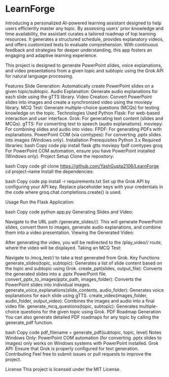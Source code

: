 # LearnForge
Introducing a personalized AI-powered learning assistant designed to help users efficiently master any topic. By assessing users' prior knowledge and time availability, the assistant curates a tailored roadmap of top learning resources. It generates a structured schedule, provides explanatory videos, and offers customized tests to evaluate comprehension. With continuous feedback and strategies for deeper understanding, this app fosters an engaging and adaptive learning experience.


This project is designed to generate PowerPoint slides, voice explanations, and video presentations from a given topic and subtopic using the Grok API for natural language processing.

Features
Slide Generation: Automatically create PowerPoint slides on a given topic/subtopic.
Audio Explanation: Generate audio explanations for each slide using the gTTS library.
Video Creation: Convert PowerPoint slides into images and create a synchronized video using the moviepy library.
MCQ Test: Generate multiple-choice questions (MCQs) for testing knowledge on the topic.
Technologies Used
Python
Flask: For web-based interaction and user interface.
Grok: For generating text content (slides and MCQs).
gTTS: For converting text to speech (audio explanations).
moviepy: For combining slides and audio into video.
FPDF: For generating PDFs with explanations.
PowerPoint COM (via comtypes): For converting .pptx slides into images (Windows only).
Installation
Prerequisites
Python 3.x
Required libraries:
bash
Copy code
pip install flask gtts moviepy fpdf comtypes groq
For PowerPoint COM automation, ensure you have PowerPoint installed (Windows only).
Project Setup
Clone the repository:

bash
Copy code
git clone https://github.com/YashGupta2106/LearnForge
cd project-name
Install the dependencies:

bash
Copy code
pip install -r requirements.txt
Set up the Grok API by configuring your API key. Replace placeholder keys with your credentials in the code where groq.chat.completions.create() is used.

Usage
Run the Flask Application:

bash
Copy code
python app.py
Generating Slides and Video:

Navigate to the URL path /generate_slides/<topic>/<subtopic>/<level>.
This will generate PowerPoint slides, convert them to images, generate audio explanations, and combine them into a video presentation.
Viewing the Generated Video:

After generating the video, you will be redirected to the /play_video/<topic>/<subtopic> route, where the video will be displayed.
Taking an MCQ Test:

Navigate to /mcq_test/<topic>/<subtopic> to take a test generated from Grok.
Key Functions
generate_slides(topic, subtopic): Generates a list of slide content based on the topic and subtopic using Grok.
create_ppt(slides, output_file): Converts the generated slides into a .pptx PowerPoint file.
convert_pptx_to_images(pptx_path, images_folder): Converts the PowerPoint slides into individual images.
generate_voice_explanations(slide_contents, audio_folder): Generates voice explanations for each slide using gTTS.
create_video(images_folder, audio_folder, output_video): Combines the images and audio into a final video file.
generate_mcq_questions(topic, subtopic): Generates multiple-choice questions for the given topic using Grok.
PDF Roadmap Generation
You can also generate detailed PDF roadmaps for any topic by calling the generate_pdf function.

bash
Copy code
pdf_filename = generate_pdf(subtopic, topic, level)
Notes
Windows Only: PowerPoint COM automation (for converting .pptx slides to images) only works on Windows systems with PowerPoint installed.
Grok API: Ensure that Grok is properly configured for text generation.
Contributing
Feel free to submit issues or pull requests to improve the project.

License
This project is licensed under the MIT License.
